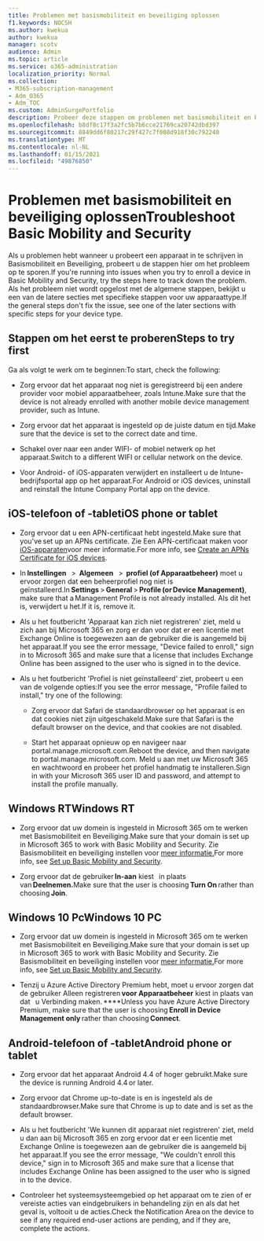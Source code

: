```yaml
---
title: Problemen met basismobiliteit en beveiliging oplossen
f1.keywords: NOCSH
ms.author: kwekua
author: kwekua
manager: scotv
audience: Admin
ms.topic: article
ms.service: o365-administration
localization_priority: Normal
ms.collection:
- M365-subscription-management
- Adm_O365
- Adm_TOC
ms.custom: AdminSurgePortfolio
description: Probeer deze stappen om problemen met basismobiliteit en beveiliging op te sporen
ms.openlocfilehash: b8df8c17f3a2fc5b7b6cce21769ca20742dbd397
ms.sourcegitcommit: 8849dd6f80217c29f427c7f008d918f30c792240
ms.translationtype: MT
ms.contentlocale: nl-NL
ms.lasthandoff: 01/15/2021
ms.locfileid: "49876850"
---
```

# <a name="troubleshoot-basic-mobility-and-security"></a><span data-ttu-id="26530-103">Problemen met basismobiliteit en beveiliging oplossen</span><span class="sxs-lookup"><span data-stu-id="26530-103">Troubleshoot Basic Mobility and Security</span></span>

<span data-ttu-id="26530-104">Als u problemen hebt wanneer u probeert een apparaat in te schrijven in Basismobiliteit en Beveiliging, probeert u de stappen hier om het probleem op te sporen.</span><span class="sxs-lookup"><span data-stu-id="26530-104">If you're running into issues when you try to enroll a device in Basic Mobility and Security, try the steps here to track down the problem.</span></span> <span data-ttu-id="26530-105">Als het probleem niet wordt opgelost met de algemene stappen, bekijkt u een van de latere secties met specifieke stappen voor uw apparaattype.</span><span class="sxs-lookup"><span data-stu-id="26530-105">If the general steps don't fix the issue, see one of the later sections with specific steps for your device type.</span></span>

## <a name="steps-to-try-first"></a><span data-ttu-id="26530-106">Stappen om het eerst te proberen</span><span class="sxs-lookup"><span data-stu-id="26530-106">Steps to try first</span></span>

<span data-ttu-id="26530-107">Ga als volgt te werk om te beginnen:</span><span class="sxs-lookup"><span data-stu-id="26530-107">To start, check the following:</span></span>

- <span data-ttu-id="26530-108">Zorg ervoor dat het apparaat nog niet is geregistreerd bij een andere provider voor mobiel apparaatbeheer, zoals Intune.</span><span class="sxs-lookup"><span data-stu-id="26530-108">Make sure that the device is not already enrolled with another mobile device management provider, such as Intune.</span></span>

- <span data-ttu-id="26530-109">Zorg ervoor dat het apparaat is ingesteld op de juiste datum en tijd.</span><span class="sxs-lookup"><span data-stu-id="26530-109">Make sure that the device is set to the correct date and time.</span></span>

- <span data-ttu-id="26530-110">Schakel over naar een ander WIFI- of mobiel netwerk op het apparaat.</span><span class="sxs-lookup"><span data-stu-id="26530-110">Switch to a different WIFI or cellular network on the device.</span></span>

- <span data-ttu-id="26530-111">Voor Android- of iOS-apparaten verwijdert en installeert u de Intune-bedrijfsportal app op het apparaat.</span><span class="sxs-lookup"><span data-stu-id="26530-111">For Android or iOS devices, uninstall and reinstall the Intune Company Portal app on the device.</span></span> 

## <a name="ios-phone-or-tablet"></a><span data-ttu-id="26530-112">iOS-telefoon of -tablet</span><span class="sxs-lookup"><span data-stu-id="26530-112">iOS phone or tablet</span></span>

- <span data-ttu-id="26530-113">Zorg ervoor dat u een APN-certificaat hebt ingesteld.</span><span class="sxs-lookup"><span data-stu-id="26530-113">Make sure that you've set up an APNs certificate.</span></span> <span data-ttu-id="26530-114">Zie Een APN-certificaat maken voor [iOS-apparaten](create-an-apns-certificate-for-ios-devices.md)voor meer informatie.</span><span class="sxs-lookup"><span data-stu-id="26530-114">For more info, see [Create an APNs Certificate for iOS devices](create-an-apns-certificate-for-ios-devices.md).</span></span>

- <span data-ttu-id="26530-115">In **Instellingen**   >  **Algemeen**   >  **profiel (of Apparaatbeheer)** moet u ervoor zorgen dat een beheerprofiel nog niet is geïnstalleerd.</span><span class="sxs-lookup"><span data-stu-id="26530-115">In **Settings** > **General** > **Profile (or Device Management)**, make sure that a Management Profile is not already installed.</span></span> <span data-ttu-id="26530-116">Als dit het is, verwijdert u het.</span><span class="sxs-lookup"><span data-stu-id="26530-116">If it is, remove it.</span></span>

- <span data-ttu-id="26530-117">Als u het foutbericht 'Apparaat kan zich niet registreren' ziet, meld u zich aan bij Microsoft 365 en zorg er dan voor dat er een licentie met Exchange Online is toegewezen aan de gebruiker die is aangemeld bij het apparaat.</span><span class="sxs-lookup"><span data-stu-id="26530-117">If you see the error message, "Device failed to enroll," sign in to Microsoft 365 and make sure that a license that includes Exchange Online has been assigned to the user who is signed in to the device.</span></span>

- <span data-ttu-id="26530-118">Als u het foutbericht 'Profiel is niet geïnstalleerd' ziet, probeert u een van de volgende opties:</span><span class="sxs-lookup"><span data-stu-id="26530-118">If you see the error message, "Profile failed to install," try one of the following:</span></span>

    - <span data-ttu-id="26530-119">Zorg ervoor dat Safari de standaardbrowser op het apparaat is en dat cookies niet zijn uitgeschakeld.</span><span class="sxs-lookup"><span data-stu-id="26530-119">Make sure that Safari is the default browser on the device, and that cookies are not disabled.</span></span>

    - <span data-ttu-id="26530-120">Start het apparaat opnieuw op en navigeer naar portal.manage.microsoft.com.</span><span class="sxs-lookup"><span data-stu-id="26530-120">Reboot the device, and then navigate to portal.manage.microsoft.com.</span></span> <span data-ttu-id="26530-121">Meld u aan met uw Microsoft 365 en wachtwoord en probeer het profiel handmatig te installeren.</span><span class="sxs-lookup"><span data-stu-id="26530-121">Sign in with your Microsoft 365 user ID and password, and attempt to install the profile manually.</span></span>

## <a name="windows-rt"></a><span data-ttu-id="26530-122">Windows RT</span><span class="sxs-lookup"><span data-stu-id="26530-122">Windows RT</span></span>

- <span data-ttu-id="26530-123">Zorg ervoor dat uw domein is ingesteld in Microsoft 365 om te werken met Basismobiliteit en Beveiliging.</span><span class="sxs-lookup"><span data-stu-id="26530-123">Make sure that your domain is set up in Microsoft 365 to work with Basic Mobility and Security.</span></span> <span data-ttu-id="26530-124">Zie Basismobiliteit en beveiliging instellen voor [meer informatie.](set-up.md)</span><span class="sxs-lookup"><span data-stu-id="26530-124">For more info, see [Set up Basic Mobility and Security](set-up.md).</span></span>
    
- <span data-ttu-id="26530-125">Zorg ervoor dat de gebruiker **In-aan** kiest   in plaats van **Deelnemen.**</span><span class="sxs-lookup"><span data-stu-id="26530-125">Make sure that the user is choosing **Turn On** rather than choosing **Join**.</span></span>

## <a name="windows-10-pc"></a><span data-ttu-id="26530-126">Windows 10 Pc</span><span class="sxs-lookup"><span data-stu-id="26530-126">Windows 10 PC</span></span>

- <span data-ttu-id="26530-127">Zorg ervoor dat uw domein is ingesteld in Microsoft 365 om te werken met Basismobiliteit en Beveiliging.</span><span class="sxs-lookup"><span data-stu-id="26530-127">Make sure that your domain is set up in Microsoft 365 to work with Basic Mobility and Security.</span></span> <span data-ttu-id="26530-128">Zie Basismobiliteit en beveiliging instellen voor [meer informatie.](set-up.md)</span><span class="sxs-lookup"><span data-stu-id="26530-128">For more info, see [Set up Basic Mobility and Security](set-up.md).</span></span>
    
- <span data-ttu-id="26530-129">Tenzij u Azure Active Directory Premium hebt, moet u ervoor zorgen dat de gebruiker Alleen registreren **voor Apparaatbeheer** kiest in plaats van dat   u Verbinding maken. \*\*\*\*</span><span class="sxs-lookup"><span data-stu-id="26530-129">Unless you have Azure Active Directory Premium, make sure that the user is choosing **Enroll in Device Management only** rather than choosing **Connect**.</span></span>

## <a name="android-phone-or-tablet"></a><span data-ttu-id="26530-130">Android-telefoon of -tablet</span><span class="sxs-lookup"><span data-stu-id="26530-130">Android phone or tablet</span></span>

- <span data-ttu-id="26530-131">Zorg ervoor dat het apparaat Android 4.4 of hoger gebruikt.</span><span class="sxs-lookup"><span data-stu-id="26530-131">Make sure the device is running Android 4.4 or later.</span></span>

- <span data-ttu-id="26530-132">Zorg ervoor dat Chrome up-to-date is en is ingesteld als de standaardbrowser.</span><span class="sxs-lookup"><span data-stu-id="26530-132">Make sure that Chrome is up to date and is set as the default browser.</span></span>

- <span data-ttu-id="26530-133">Als u het foutbericht 'We kunnen dit apparaat niet registreren' ziet, meld u dan aan bij Microsoft 365 en zorg ervoor dat er een licentie met Exchange Online is toegewezen aan de gebruiker die is aangemeld bij het apparaat.</span><span class="sxs-lookup"><span data-stu-id="26530-133">If you see the error message, "We couldn't enroll this device," sign in to Microsoft 365 and make sure that a license that includes Exchange Online has been assigned to the user who is signed in to the device.</span></span>

- <span data-ttu-id="26530-134">Controleer het systeemsysteemgebied op het apparaat om te zien of er vereiste acties van eindgebruikers in behandeling zijn en als dat het geval is, voltooit u de acties.</span><span class="sxs-lookup"><span data-stu-id="26530-134">Check the Notification Area on the device to see if any required end-user actions are pending, and if they are, complete the actions.</span></span>
